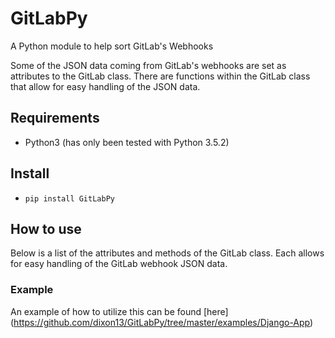 # GitLabPy
A Python module to help sort GitLab's Webhooks

Some of the JSON data coming from GitLab's webhooks are set as attributes to the GitLab class. There are functions within the GitLab class that allow for easy handling of the JSON data.

## Requirements
* Python3 (has only been tested with Python 3.5.2)


## Install
* `pip install GitLabPy`

## How to use
Below is a list of the attributes and methods of the GitLab class. Each allows for easy handling of the GitLab webhook JSON data.

### Example
An example of how to utilize this can be found [here] (https://github.com/dixon13/GitLabPy/tree/master/examples/Django-App)
